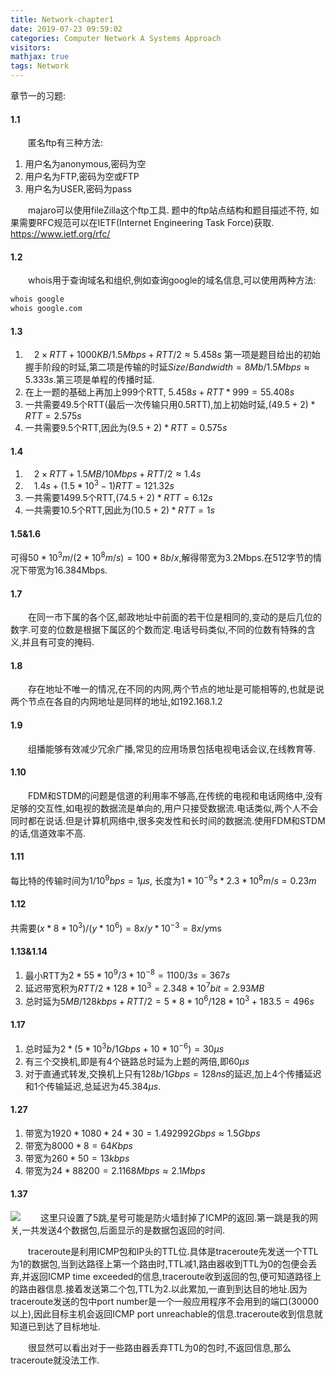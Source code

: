 ```yaml
---
title: Network-chapter1
date: 2019-07-23 09:59:02
categories: Computer Network A Systems Approach
visitors: 
mathjax: true
tags: Network
---
```

章节一的习题:

#### 1.1

&emsp;&emsp;匿名ftp有三种方法:
1. 用户名为anonymous,密码为空
2. 用户名为FTP,密码为空或FTP
3. 用户名为USER,密码为pass

&emsp;&emsp;majaro可以使用fileZilla这个ftp工具. 题中的ftp站点结构和题目描述不符, 如果需要RFC规范可以在IETF(Internet Engineering Task Force)获取. https://www.ietf.org/rfc/

<!--more-->

#### 1.2

&emsp;&emsp;whois用于查询域名和组织,例如查询google的域名信息,可以使用两种方法:
```bash
whois google
whois google.com
```

#### 1.3

1. &emsp;$2\times RTT+1000KB/1.5Mbps+RTT/2\approx 5.458s$
第一项是题目给出的初始握手阶段的时延,第二项是传输的时延$Size/Bandwidth=8Mb/1.5Mbps\approx 5.333s$.第三项是单程的传播时延.
1. 在上一题的基础上再加上999个RTT, $5.458s+RTT*999=55.408s$
2. 一共需要49.5个RTT(最后一次传输只用0.5RTT),加上初始时延,$(49.5+2)*RTT=2.575s$
3. 一共需要9.5个RTT,因此为$(9.5+2)*RTT=0.575s$

#### 1.4

1. &emsp;$2\times RTT+1.5MB/10Mbps+RTT/2\approx 1.4s$ 
2. &emsp;$1.4s+(1.5*10^3-1)RTT=121.32s$
3. 一共需要1499.5个RTT,$(74.5+2)*RTT=6.12s$
4. 一共需要10.5个RTT,因此为$(10.5+2)*RTT=1s$

#### 1.5&1.6

可得$50*10^3m/(2*10^8m/s)=100*8b/x$,解得带宽为3.2Mbps.在512字节的情况下带宽为16.384Mbps.

#### 1.7

&emsp;&emsp;在同一市下属的各个区,邮政地址中前面的若干位是相同的,变动的是后几位的数字.可变的位数是根据下属区的个数而定.电话号码类似,不同的位数有特殊的含义,并且有可变的掩码.

#### 1.8

&emsp;&emsp;存在地址不唯一的情况,在不同的内网,两个节点的地址是可能相等的,也就是说两个节点在各自的内网地址是同样的地址,如192.168.1.2

#### 1.9

&emsp;&emsp;组播能够有效减少冗余广播,常见的应用场景包括电视电话会议,在线教育等.

#### 1.10

&emsp;&emsp;FDM和STDM的问题是信道的利用率不够高,在传统的电视和电话网络中,没有足够的交互性,如电视的数据流是单向的,用户只接受数据流.电话类似,两个人不会同时都在说话.但是计算机网络中,很多突发性和长时间的数据流.使用FDM和STDM的话,信道效率不高.

#### 1.11

每比特的传输时间为$1/10^9bps=1\mu s$, 长度为$1*10^{-9} s*2.3*10^8m/s=0.23m$

#### 1.12

共需要$(x*8*10^3)/(y*10^6)=8x/y*10^{-3}=8x/y\text{ms}$

#### 1.13&1.14

1. 最小RTT为$2*55*10^9/3*10^{-8}=1100/3s=367s$
2. 延迟带宽积为$RTT/2*128*10^3=2.348*10^7bit=2.93MB$
3. 总时延为$5MB/128kbps+RTT/2=5*8*10^6/128*10^3+183.5=496s$

#### 1.17

1. 总时延为$2*(5*10^3b/1Gbps+10*10^{-6})=30\mu s$
2. 有三个交换机,即是有4个链路总时延为上题的两倍,即$60\mu s$
3. 对于直通式转发,交换机上只有$128b/1Gbps=128ns$的延迟,加上4个传播延迟和1个传输延迟,总延迟为$45.384\mu s$.

#### 1.27

1. 带宽为$1920*1080*24*30=1.492992Gbps\approx 1.5Gbps$
2. 带宽为$8000*8=64Kbps$
3. 带宽为$260*50=13kbps$
4. 带宽为$24*88200=2.1168Mbps\approx 2.1Mbps$

#### 1.37

![](https://i.loli.net/2019/07/24/5d37afba402a934744.png)
&emsp;&emsp;这里只设置了5跳,星号可能是防火墙封掉了ICMP的返回.第一跳是我的网关,一共发送4个数据包,后面显示的是数据包返回的时间.

&emsp;&emsp;traceroute是利用ICMP包和IP头的TTL位.具体是traceroute先发送一个TTL为1的数据包,当到达路径上第一个路由时,TTL减1,路由器收到TTL为0的包便会丢弃,并返回ICMP time exceeded的信息,traceroute收到返回的包,便可知道路径上的路由器信息.接着发送第二个包,TTL为2.以此累加,一直到到达目的地址.因为traceroute发送的包中port number是一个一般应用程序不会用到的端口(30000以上),因此目标主机会返回ICMP port unreachable的信息.traceroute收到信息就知道已到达了目标地址.

&emsp;&emsp;很显然可以看出对于一些路由器丢弃TTL为0的包时,不返回信息,那么traceroute就没法工作.